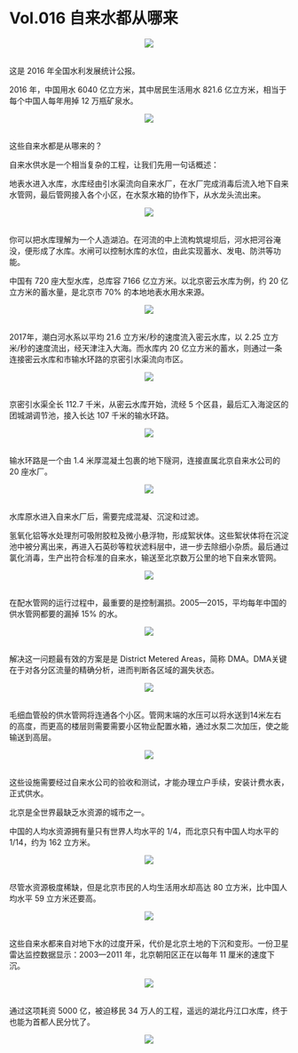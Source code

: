# Vol.016 自来水都从哪来

<div align=center>
            <img src="https://cdn.jsdelivr.net/gh/XxLittleCxX/paperclip-static/016/1.gif">
          </div>
          <br />

这是 2016 年全国水利发展统计公报。

2016 年，中国用水 6040 亿立方米，其中居民生活用水 821.6 亿立方米，相当于每个中国人每年用掉 12 万瓶矿泉水。

<div align=center>
            <img src="https://cdn.jsdelivr.net/gh/XxLittleCxX/paperclip-static/016/2.gif">
          </div>
          <br />

这些自来水都是从哪来的？

自来水供水是一个相当复杂的工程，让我们先用一句话概述：

地表水进入水库，水库经由引水渠流向自来水厂，在水厂完成消毒后流入地下自来水管网，最后管网接入各个小区，在水泵水箱的协作下，从水龙头流出来。

<div align=center>
            <img src="https://cdn.jsdelivr.net/gh/XxLittleCxX/paperclip-static/016/3.gif">
          </div>
          <br />

你可以把水库理解为一个人造湖泊。在河流的中上流构筑堤坝后，河水把河谷淹没，便形成了水库。水闸可以控制水库的水位，由此实现蓄水、发电、防洪等功能。



中国有 720 座大型水库，总库容 7166 亿立方米。以北京密云水库为例，约 20 亿立方米的蓄水量，是北京市 70% 的本地地表水用水来源。

<div align=center>
            <img src="https://cdn.jsdelivr.net/gh/XxLittleCxX/paperclip-static/016/4.gif">
          </div>
          <br />

2017年，潮白河水系以平均 21.6 立方米/秒的速度流入密云水库，以 2.25 立方米/秒的速度流出，经天津注入大海。而水库内 20 亿立方米的蓄水，则通过一条连接密云水库和市输水环路的京密引水渠流向市区。

<div align=center>
            <img src="https://cdn.jsdelivr.net/gh/XxLittleCxX/paperclip-static/016/5.gif">
          </div>
          <br />

京密引水渠全长 112.7 千米，从密云水库开始，流经 5 个区县，最后汇入海淀区的团城湖调节池，接入长达 107 千米的输水环路。

<div align=center>
            <img src="https://cdn.jsdelivr.net/gh/XxLittleCxX/paperclip-static/016/6.gif">
          </div>
          <br />

输水环路是一个由 1.4 米厚混凝土包裹的地下隧洞，连接直属北京自来水公司的 20 座水厂。

<div align=center>
            <img src="https://cdn.jsdelivr.net/gh/XxLittleCxX/paperclip-static/016/7.gif">
          </div>
          <br />

水库原水进入自来水厂后，需要完成混凝、沉淀和过滤。

氢氧化铝等水处理剂可吸附胶粒及微小悬浮物，形成絮状体。这些絮状体将在沉淀池中被分离出来，再进入石英砂等粒状滤料层中，进一步去除细小杂质。最后通过氯化消毒，生产出符合标准的自来水，输送至北京数万公里的地下自来水管网。

<div align=center>
            <img src="https://cdn.jsdelivr.net/gh/XxLittleCxX/paperclip-static/016/8.gif">
          </div>
          <br />

在配水管网的运行过程中，最重要的是控制漏损。2005—2015，平均每年中国的供水管网都要的漏掉 15% 的水。

<div align=center>
            <img src="https://cdn.jsdelivr.net/gh/XxLittleCxX/paperclip-static/016/9.gif">
          </div>
          <br />

解决这一问题最有效的方案是是 District Metered Areas，简称 DMA。DMA关键在于对各分区流量的精确分析，进而判断各区域的漏失状态。

<div align=center>
            <img src="https://cdn.jsdelivr.net/gh/XxLittleCxX/paperclip-static/016/10.gif">
          </div>
          <br />

毛细血管般的供水管网将连通各个小区。管网末端的水压可以将水送到14米左右的高度，而更高的楼层则需要需要小区物业配置水箱，通过水泵二次加压，使之能输送到高层。

<div align=center>
            <img src="https://cdn.jsdelivr.net/gh/XxLittleCxX/paperclip-static/016/11.gif">
          </div>
          <br />

这些设施需要经过自来水公司的验收和测试，才能办理立户手续，安装计费水表，正式供水。

北京是全世界最缺乏水资源的城市之一。

中国的人均水资源拥有量只有世界人均水平的 1/4，而北京只有中国人均水平的 1/14，约为 162 立方米。

<div align=center>
            <img src="https://cdn.jsdelivr.net/gh/XxLittleCxX/paperclip-static/016/12.gif">
          </div>
          <br />

尽管水资源极度稀缺，但是北京市民的人均生活用水却高达 80 立方米，比中国人均水平 59 立方米还要高。

<div align=center>
            <img src="https://cdn.jsdelivr.net/gh/XxLittleCxX/paperclip-static/016/13.gif">
          </div>
          <br />

这些自来水都来自对地下水的过度开采，代价是北京土地的下沉和变形。一份卫星雷达监控数据显示：2003—2011 年，北京朝阳区正在以每年 11 厘米的速度下沉。

<div align=center>
            <img src="https://cdn.jsdelivr.net/gh/XxLittleCxX/paperclip-static/016/14.gif">
          </div>
          <br />

通过这项耗资 5000 亿，被迫移民 34 万人的工程，遥远的湖北丹江口水库，终于也能为首都人民分忧了。

<div align=center>
            <img src="https://cdn.jsdelivr.net/gh/XxLittleCxX/paperclip-static/016/15.gif">
          </div>
          <br />